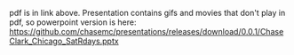 pdf is in link above.
Presentation contains gifs and movies that don't play in pdf, so powerpoint version is here:
https://github.com/chasemc/presentations/releases/download/0.0.1/ChaseClark_Chicago_SatRdays.pptx
